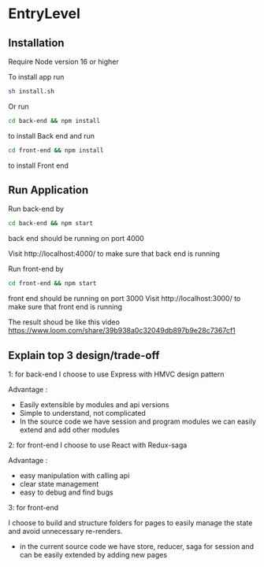 # EntryLevel
## Installation

Require Node version 16 or higher

To install app run 
```bash
sh install.sh
```
Or run
```bash
cd back-end && npm install
```
to install Back end and run 
```bash
cd front-end && npm install
```
to install Front end  
## Run Application

Run back-end by 
```bash
cd back-end && npm start
```
back end should be running on port 4000

Visit http://localhost:4000/ to make sure that back end is running

Run front-end by 
```bash
cd front-end && npm start
```
front end should be running on port 3000
Visit http://localhost:3000/ to make sure that front end is running

The result shoud be like this video
https://www.loom.com/share/39b938a0c32049db897b9e28c7367cf1

## Explain top 3 design/trade-off
1: for back-end I choose to use Express with HMVC design pattern

Advantage :

- Easily extensible by modules and api versions
- Simple to understand, not complicated
- In the source code we have session and program modules we can easily extend and add other modules

2: for front-end I choose to use React with Redux-saga

Advantage :

- easy manipulation with calling api
- clear state management
- easy to debug and find bugs

3: for front-end 

I choose to build and structure folders for pages to easily manage the state and avoid unnecessary re-renders.
- in the current source code we have store, reducer, saga for session and can be easily extended by adding new pages
